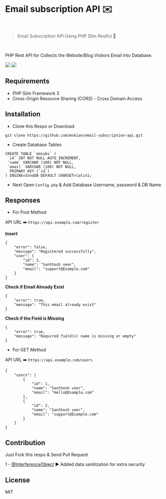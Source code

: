 # Email subscription API ✉️

<br>

> Email Subscription API Using PHP Slim Restful 🔌

<br>

<p>PHP Rest API for Collects the Website/Blog Visitors Email into Database.</p>

<p>
<a target="_blank" href="https://www.slimframework.com/" title="Slim Framework 3"><img src="https://img.shields.io/badge/PHP-Slim%20Framework%203-brightgreen.svg"></a>
<a target="_blank" href="https://github.com/mskian/email-subscription-api/blob/master/LICENSE" title="License: MIT"><img src="https://img.shields.io/badge/License-MIT-yellowgreen.svg"></a>
</p>

## Requirements

- PHP Slim Framework 3
- Cross-Origin Resource Sharing (CORS) - Cross Domain Access

## Installation

- Clone this Respo or Download

```
git clone https://github.com/mskian/email-subscription-api.git
```

- Create Database Tables

```
CREATE TABLE `emsubs` (
 `id` INT NOT NULL AUTO_INCREMENT,
 `name` VARCHAR (100) NOT NULL, 
 `email` VARCHAR (100) NOT NULL,
  PRIMARY KEY (`id`)
) ENGINE=InnoDB DEFAULT CHARSET=latin1;
```

- Next Open `Config.php` & Add Database Username, password & DB Name

## Responses

- For Post Method

API URL ➡️ `https://api.example.com/register`

**Insert**

```
{
	"error": false,
	"message": "Registered successfully",
	"user": {
		"id": 2,
		"name": "Santhosh veer",
		"email": "support@Example.com"
	}
}
```

**Check if Email Already Exist**

```
{
	"error": true,
	"message": "This email already exist"
}
```

**Check if the Field is Missing**

```
{
	"error": true,
	"message": "Required field(s) name is missing or empty"
}
```

- For GET Method

API URL ➡️ `https://api.example.com/users`

```
{
	"users": [
		{
			"id": 1,
			"name": "Santhosh veer",
			"email": "Hello@Example.com"
		},
		{
			"id": 2,
			"name": "Santhosh veer",
			"email": "support@Example.com"
		}
	]
}
```

## Contribution

Just Fork this respo & Send Pull Request

1 - <a href="https://github.com/InterferenceObject" title="InterferenceObject">@InterferenceObject</a> ▶️ Added data sanitization for extra security

## License

MIT

